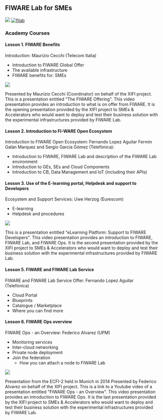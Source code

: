 <h2>FIWARE Lab for SMEs</h2>

[![](https://nexus.lab.fiware.org/repository/raw/public/badges/chapters/operations.svg)](https://www.fiware.org/)
[![filab](https://img.shields.io/badge/tag-filab-orange.svg?logo=stackoverflow)](http://stackoverflow.com/questions/tagged/filab)

<h3>Academy Courses</h3>

<h4>Lesson 1. FIWARE Benefits</h4>

Introduction: Maurizio Cecchi (Telecom Italia)

* Introduction to FIWARE Global Offer
* The available infrastructure
* FIWARE benefits for: SMEs

[![](http://img.youtube.com/vi/2fYRujbj_UM/0.jpg)](https://www.youtube.com/watch?v=2fYRujbj_UM "FIWARE Benefits")


Presented by Maurizio Cecchi (Coordinator) on behalf of the XIFI project. This is a presentation entitled "The FIWARE Offering". This video presentation provides an introduction to what is on offer from FIWARE. It is the opening presentation provided by the XIFI project to SMEs & Accelerators who would want to deploy and test their business solution with the experimental infrastructures provided by FIWARE Lab.


<h4>Lesson 2. Introduction to FI-WARE Open Ecosystem</h4>

Introduction to FIWARE Open Ecosystem: Fernando Lopez Aguilar Fermín Galán Marquez and Sergio García Gómez (Telefónica):

* Introduction to FIWARE, FIWARE Lab and description of the FIWARE Lab environment
* Introduction to GEs, SEs and Cloud Components
* Introduction to CB, Data Management and IoT (including their APIs)

<h4>Lesson 3.  Use of the E-learning portal, Helpdesk and support to Developers</h4>

Ecosystem and Support Services: Uwe Herzog (Eurescom)

* E-learning
* Helpdesk and procedures

[![](http://img.youtube.com/vi/HpTsw10ugmk/0.jpg)](https://www.youtube.com/watch?v=HpTsw10ugmk " eLearning Platform")


This is a presentation entitled "eLearning Platform: Support to FIWARE Developers". This video presentation provides an introduction to FIWARE, FIWARE Lab, and FIWARE Ops. It is the second presentation provided by the XIFI project to SMEs & Accelerators who would want to deploy and test their business solution with the experimental infrastructures provided by FIWARE Lab.



<h4>Lesson 5. FIWARE and FIWARE Lab Service</h4>

FIWARE and FIWARE Lab Service Offer: Fernando Lopez Aguilar (Telefónica)

* Cloud Portal
* Blueprints
* Catalogue / Marketplace
* Where you can find more

<h4>Lesson 6. FIWARE Ops overview</h4>

FIWARE Ops - an Overview: Federico Alvarez (UPM)

* Monitoring services
* Inter-cloud networking
* Private node deployment
* Join the federation
  * How you can attach a node to FIWARE Lab

[![](http://img.youtube.com/vi/CS2CcyLZj5M/0.jpg)](https://www.youtube.com/watch?v=CS2CcyLZj5M " Ops Overview")

Presentation from the ECFI-2 held in Munich in 2014 Presented by Federico Alvarez on behalf of the XIFI project. This is a link to a Youtube video of a presentation entitled "FIWARE Ops - an Overview". This video presentation provides an introduction to FIWARE Ops. It is the last presentation provided by the XIFI project to SMEs & Accelerators who would want to deploy and test their business solution with the experimental infrastructures provided by FIWARE Lab.




